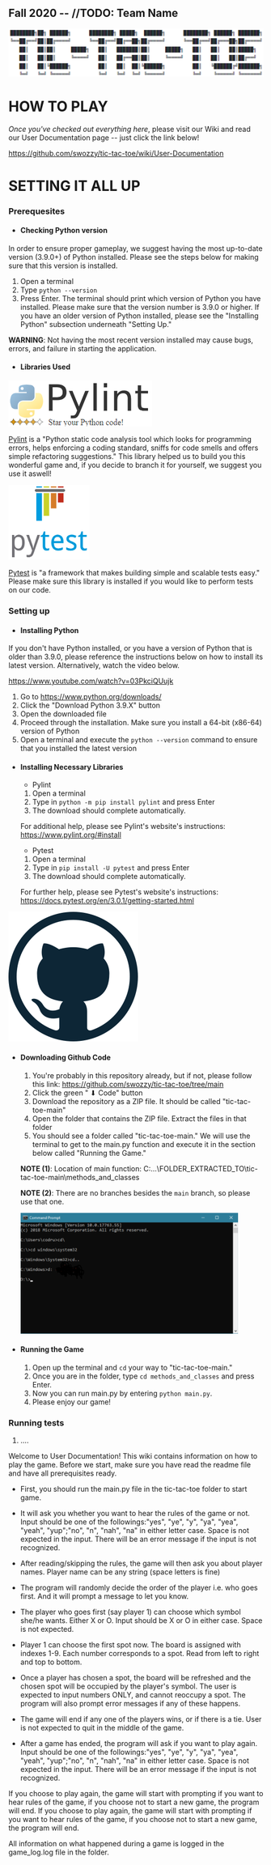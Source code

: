 ## Fall 2020 -- //TODO: Team Name

![Logo](images/tttp.PNG)

# HOW TO PLAY

_Once you've checked out everything here_, please visit our Wiki and read our User Documentation page -- just click the link below!

https://github.com/swozzy/tic-tac-toe/wiki/User-Documentation

# SETTING IT ALL UP

### Prerequesites
* #### Checking Python version
In order to ensure proper gameplay, we suggest having the most up-to-date version (3.9.0+) of Python installed. Please see the steps below for making sure that this version is installed. 

1. Open a terminal
2. Type ```python --version```
3. Press Enter. The terminal should print which version of Python you have installed. Please make sure that the version number is 3.9.0 or higher. If you have an older version of Python installed, please see the "Installing Python" subsection underneath "Setting Up."

__WARNING__: Not having the most recent version installed may cause bugs, errors, and failure in starting the application.

* #### Libraries Used

![Pylint](images/pylint.png)

  [Pylint](https://www.pylint.org/) is a "Python static code analysis tool which looks for programming errors, helps enforcing a coding standard, sniffs for code smells and offers simple refactoring suggestions." This library helped us to build you this wonderful game and, if you decide to branch it for yourself, we suggest you use it aswell!
  
![Pytest](images/pytest.png)

  [Pytest](https://docs.pytest.org/en/stable/) is "a framework that makes building simple and scalable tests easy." Please make sure this library is installed if you would like to perform tests on our code.

### Setting up

* #### Installing Python

If you don't have Python installed, or you have a version of Python that is older than 3.9.0, please reference the instructions below on how to install its latest version. Alternatively, watch the video below.

https://www.youtube.com/watch?v=03PkciQUujk

1. Go to https://www.python.org/downloads/
2. Click the "Download Python 3.9.X" button
3. Open the downloaded file
4. Proceed through the installation. Make sure you install a 64-bit (x86-64) version of Python
5. Open a terminal and execute the ```python --version``` command to ensure that you installed the latest version

* #### Installing Necessary Libraries
   * Pylint
    1. Open a terminal
    2. Type in ```python -m pip install pylint``` and press Enter
    3. The download should complete automatically.
    
    For additional help, please see Pylint's website's instructions: https://www.pylint.org/#install
   
   * Pytest
    1. Open a terminal
    2. Type in ```pip install -U pytest``` and press Enter
    3. The download should complete automatically.
    
    For further help, please see Pytest's website's instructions: https://docs.pytest.org/en/3.0.1/getting-started.html

![GitHub](images/gh.png)

* #### Downloading Github Code
  1. You're probably in this repository already, but if not, please follow this link: https://github.com/swozzy/tic-tac-toe/tree/main
  2. Click the green " ⬇ Code" button
  3. Download the repository as a ZIP file. It should be called "tic-tac-toe-main"
  4. Open the folder that contains the ZIP file. Extract the files in that folder
  5. You should see a folder called "tic-tac-toe-main." We will use the terminal to get to the main.py function and execute it in the section below called "Running the Game."
  
  
  __NOTE (1)__: Location of main function: C:\...\FOLDER_EXTRACTED_TO\tic-tac-toe-main\methods_and_classes
  
  __NOTE (2)__: There are no branches besides the ```main``` branch, so please use that one.
  
  ![cmd](images/cmd.PNG)
  
* #### Running the Game
  1. Open up the terminal and ```cd``` your way to "tic-tac-toe-main."
  2. Once you are in the folder, type ```cd methods_and_classes``` and press Enter.
  3. Now you can run main.py by entering ```python main.py```.
  4. Please enjoy our game!
 
### Running tests
  1. ....























Welcome to User Documentation!
This wiki contains information on how to play the game.
Before we start, make sure you have read the readme file and have all prerequisites ready.
- First, you should run the main.py file in the tic-tac-toe folder to start game.
- It will ask you whether you want to hear the rules of the game or not. Input should be one of the followings:"yes", "ye", "y", "ya", "yea", "yeah", "yup";"no", "n", "nah", "na" in either letter case. Space is not expected in the input. There will be an error message if the input is not recognized.
- After reading/skipping the rules, the game will then ask you about player names. Player name can be any string (space letters is fine)
- The program will randomly decide the order of the player i.e. who goes first. And it will prompt a message to let you know.
- The player who goes first (say player 1) can choose which symbol she/he wants. Either X or O. Input should be X or O in either case. Space is not expected.
- Player 1 can choose the first spot now. The board is assigned with indexes 1-9. Each number corresponds to a spot. Read from left to right and top to bottom.
- Once a player has chosen a spot, the board will be refreshed and the chosen spot will be occupied by the player's symbol. The user is expected to input numbers ONLY, and cannot reoccupy a spot. The program will also prompt error messages if any of these happens.
- The game will end if any one of the players wins, or if there is a tie. User is not expected to quit in the middle of the game.

- After a game has ended, the program will ask if you want to play again. Input should be one of the followings:"yes", "ye", "y", "ya", "yea", "yeah", "yup";"no", "n", "nah", "na" in either letter case. Space is not expected in the input. There will be an error message if the input is not recognized.

If you choose to play again, the game will start with prompting if you want to hear rules of the game, if you choose not to start a new game, the program will end.
If you choose to play again, the game will start with prompting if you want to hear rules of the game, if you choose not to start a new game, the program will end.

All information on what happened during a game is logged in the game_log.log file in the folder.
